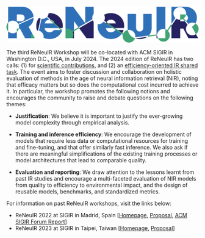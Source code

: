 ![logo](/assets/img/2024-logo.png)

The third ReNeuIR Workshop will be co-located with ACM SIGIR in Washington D.C., USA, in July 2024. The 2024 edition of ReNeuIR has two calls: (1) for [scientific contributions](cfp.html), and (2) an [efficiency-oriented IR shared task](shared_task.html). The event aims to foster discussion and collaboration  on holistic evaluation of methods in the age of neural information  retrieval (NIR), noting that efficacy matters but so does the computational cost incurred to achieve it. In particular, the workshop promotes the following notions and encourages the community to raise and debate questions on the following themes:


* **Justification**: We believe it is important to justify the ever-growing model complexity through empirical analysis.

* **Training and inference efficiency**: We encourage the development of
models that require less data or computational resources for training and
fine-tuning, and that offer similarly fast inference. We also ask if there
are meaningful simplifications of the existing training processes or model
architectures that lead to comparable quality.

* **Evaluation and reporting**: We draw attention to the lessons learnt
from past IR studies and encourage a multi-faceted evaluation of NIR models
from quality to efficiency to environmental impact, and the design of
reusable models, benchmarks, and standardized metrics.


For information on past ReNeuIR workshops, visit the links below:

* ReNeuIR 2022 at SIGIR in Madrid, Spain [[Homepage](/ReNeuIR-Test/2022/),
[Proposal](https://doi.org/10.1145/3477495.3531704),
[ACM SIGIR Forum Report](https://dl.acm.org/doi/abs/10.1145/3582900.3582916)]
* ReNeuIR 2023 at SIGIR in Taipei, Taiwan [[Homepage](/ReNeuIR-Test/2023/),
[Proposal](https://doi.org/10.1145/3539618.3591922)]
